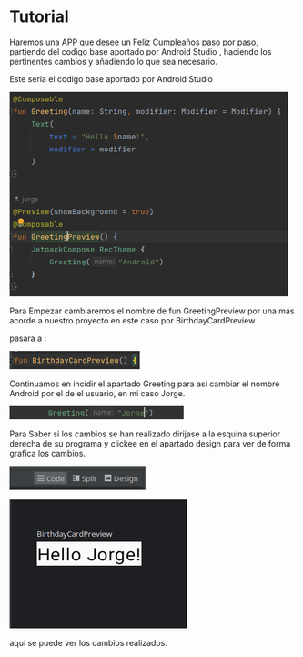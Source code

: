 # Tutorial

Haremos una APP que desee un Feliz Cumpleaños paso por paso, partiendo del codigo base aportado por Android Studio , 
haciendo los pertinentes cambios y añadiendo lo que sea necesario.

Este sería el codigo base aportado por Android Studio

![img.png](img.png)

Para Empezar cambiaremos el nombre de fun GreetingPreview por una más acorde a nuestro proyecto en este caso por BirthdayCardPreview

pasara a :

![img_3.png](img_3.png)

Continuamos en incidir el apartado Greeting para así cambiar el nombre Android por el de el usuario, en mi caso Jorge.

![img_5.png](img_5.png)

Para Saber si los cambios se han realizado dirijase a la esquina superior derecha de su programa y clickee en el apartado design
para ver de forma grafica los cambios.

![img_1.png](img_1.png)



![img_4.png](img_4.png)

aquí se puede ver los cambios realizados.
